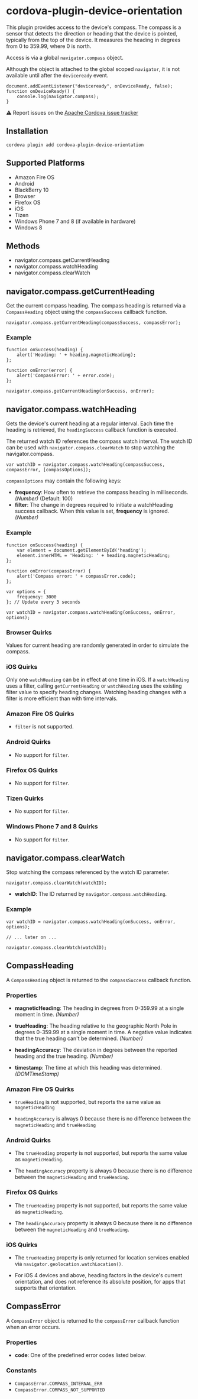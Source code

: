 <!---
# license: Licensed to the Apache Software Foundation (ASF) under one
#         or more contributor license agreements.  See the NOTICE file
#         distributed with this work for additional information
#         regarding copyright ownership.  The ASF licenses this file
#         to you under the Apache License, Version 2.0 (the
#         "License"); you may not use this file except in compliance
#         with the License.  You may obtain a copy of the License at
#
#           http://www.apache.org/licenses/LICENSE-2.0
#
#         Unless required by applicable law or agreed to in writing,
#         software distributed under the License is distributed on an
#         "AS IS" BASIS, WITHOUT WARRANTIES OR CONDITIONS OF ANY
#         KIND, either express or implied.  See the License for the
#         specific language governing permissions and limitations
#         under the License.
-->

# cordova-plugin-device-orientation


This plugin provides access to the device's compass. The compass is a sensor
that detects the direction or heading that the device is pointed, typically
from the top of the device.  It measures the heading in degrees from 0 to
359.99, where 0 is north.

Access is via a global `navigator.compass` object.

Although the object is attached to the global scoped `navigator`, it is not available until after the `deviceready` event.

    document.addEventListener("deviceready", onDeviceReady, false);
    function onDeviceReady() {
        console.log(navigator.compass);
    }

:warning: Report issues on the [Apache Cordova issue tracker](https://issues.apache.org/jira/issues/?jql=project%20%3D%20CB%20AND%20status%20in%20%28Open%2C%20%22In%20Progress%22%2C%20Reopened%29%20AND%20resolution%20%3D%20Unresolved%20AND%20component%20%3D%20%22Plugin%20Device%20Orientation%22%20ORDER%20BY%20priority%20DESC%2C%20summary%20ASC%2C%20updatedDate%20DESC)

## Installation

    cordova plugin add cordova-plugin-device-orientation

## Supported Platforms

- Amazon Fire OS
- Android
- BlackBerry 10
- Browser
- Firefox OS
- iOS
- Tizen
- Windows Phone 7 and 8 (if available in hardware)
- Windows 8

## Methods

- navigator.compass.getCurrentHeading
- navigator.compass.watchHeading
- navigator.compass.clearWatch

## navigator.compass.getCurrentHeading

Get the current compass heading. The compass heading is returned via a `CompassHeading`
object using the `compassSuccess` callback function.

    navigator.compass.getCurrentHeading(compassSuccess, compassError);

### Example

    function onSuccess(heading) {
        alert('Heading: ' + heading.magneticHeading);
    };

    function onError(error) {
        alert('CompassError: ' + error.code);
    };

    navigator.compass.getCurrentHeading(onSuccess, onError);

## navigator.compass.watchHeading

Gets the device's current heading at a regular interval. Each time the heading
is retrieved, the `headingSuccess` callback function is executed.

The returned watch ID references the compass watch interval. The watch
ID can be used with `navigator.compass.clearWatch` to stop watching the navigator.compass.

    var watchID = navigator.compass.watchHeading(compassSuccess, compassError, [compassOptions]);

`compassOptions` may contain the following keys:

- __frequency__: How often to retrieve the compass heading in milliseconds. _(Number)_ (Default: 100)
- __filter__: The change in degrees required to initiate a watchHeading success callback. When this value is set, __frequency__ is ignored. _(Number)_

### Example

    function onSuccess(heading) {
        var element = document.getElementById('heading');
        element.innerHTML = 'Heading: ' + heading.magneticHeading;
    };

    function onError(compassError) {
        alert('Compass error: ' + compassError.code);
    };

    var options = {
        frequency: 3000
    }; // Update every 3 seconds

    var watchID = navigator.compass.watchHeading(onSuccess, onError, options);


### Browser Quirks

Values for current heading are randomly generated in order to simulate the compass.

### iOS Quirks

Only one `watchHeading` can be in effect at one time in iOS.  If a
`watchHeading` uses a filter, calling `getCurrentHeading` or
`watchHeading` uses the existing filter value to specify heading
changes. Watching heading changes with a filter is more efficient than
with time intervals.

### Amazon Fire OS Quirks

- `filter` is not supported.

### Android Quirks

- No support for `filter`.

### Firefox OS Quirks

- No support for `filter`.

### Tizen Quirks

- No support for `filter`.

### Windows Phone 7 and 8 Quirks

- No support for `filter`.

## navigator.compass.clearWatch

Stop watching the compass referenced by the watch ID parameter.

    navigator.compass.clearWatch(watchID);

- __watchID__: The ID returned by `navigator.compass.watchHeading`.

### Example

    var watchID = navigator.compass.watchHeading(onSuccess, onError, options);

    // ... later on ...

    navigator.compass.clearWatch(watchID);

## CompassHeading

A `CompassHeading` object is returned to the `compassSuccess` callback function.

### Properties

- __magneticHeading__: The heading in degrees from 0-359.99 at a single moment in time. _(Number)_

- __trueHeading__: The heading relative to the geographic North Pole in degrees 0-359.99 at a single moment in time. A negative value indicates that the true heading can't be determined.  _(Number)_

- __headingAccuracy__: The deviation in degrees between the reported heading and the true heading. _(Number)_

- __timestamp__: The time at which this heading was determined.  _(DOMTimeStamp)_


### Amazon Fire OS Quirks

- `trueHeading` is not supported, but reports the same value as `magneticHeading`

- `headingAccuracy` is always 0 because there is no difference between the `magneticHeading` and `trueHeading`

### Android Quirks

- The `trueHeading` property is not supported, but reports the same value as `magneticHeading`.

- The `headingAccuracy` property is always 0 because there is no difference between the `magneticHeading` and `trueHeading`.

### Firefox OS Quirks

- The `trueHeading` property is not supported, but reports the same value as `magneticHeading`.

- The `headingAccuracy` property is always 0 because there is no difference between the `magneticHeading` and `trueHeading`.

### iOS Quirks

- The `trueHeading` property is only returned for location services enabled via `navigator.geolocation.watchLocation()`.

- For iOS 4 devices and above, heading factors in the device's current orientation, and does not reference its absolute position, for apps that supports that orientation.

## CompassError

A `CompassError` object is returned to the `compassError` callback function when an error occurs.

### Properties

- __code__: One of the predefined error codes listed below.

### Constants

- `CompassError.COMPASS_INTERNAL_ERR`
- `CompassError.COMPASS_NOT_SUPPORTED`
